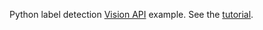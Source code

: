 Python label detection [Vision API](https://cloud.google.com/vision/) example.
See the [tutorial](https://cloud.google.com/vision/docs/label-tutorial).

